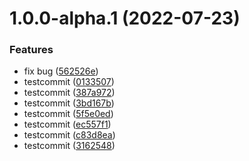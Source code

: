 # 1.0.0-alpha.1 (2022-07-23)


### Features

* fix bug ([562526e](https://github.com/MinkNanta/mmmui/commit/562526e2edeeb8e9309578b9c2f974e6de277e36))
* testcommit ([0133507](https://github.com/MinkNanta/mmmui/commit/013350778f781e1b50dc9d697566477dbf90ff9b))
* testcommit ([387a972](https://github.com/MinkNanta/mmmui/commit/387a9724b9db767461565abf5a4b46fab56a80b0))
* testcommit ([3bd167b](https://github.com/MinkNanta/mmmui/commit/3bd167b8b5ac9de8225e1af45d5bdc3324efc43b))
* testcommit ([5f5e0ed](https://github.com/MinkNanta/mmmui/commit/5f5e0edfb0aebf7d800f23188dcfaf9f731e17cb))
* testcommit ([ec557f1](https://github.com/MinkNanta/mmmui/commit/ec557f188ae2759a69eed97187e5e2a911dc7d62))
* testcommit ([c83d8ea](https://github.com/MinkNanta/mmmui/commit/c83d8ea252682f93d4e047fbe77f8e492807c55e))
* testcommit ([3162548](https://github.com/MinkNanta/mmmui/commit/31625485738e4bd7460151b20df5b581987235d7))
